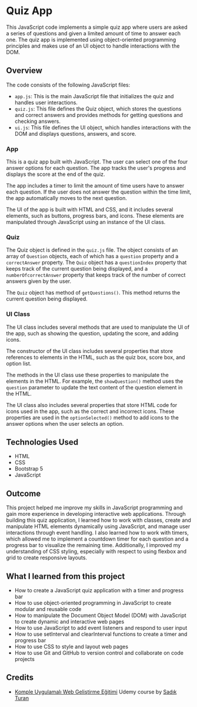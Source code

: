 # Quiz App

This JavaScript code implements a simple quiz app where users are asked a series of questions and given a limited amount of time to answer each one. The quiz app is implemented using object-oriented programming principles and makes use of an UI object to handle interactions with the DOM.

## Overview

The code consists of the following JavaScript files:

- `app.js`: This is the main JavaScript file that initializes the quiz and handles user interactions.
- `quiz.js`: This file defines the Quiz object, which stores the questions and correct answers and provides methods for getting questions and checking answers.
- `ui.js`: This file defines the UI object, which handles interactions with the DOM and displays questions, answers, and score.

### App

This is a quiz app built with JavaScript. The user can select one of the four answer options for each question. The app tracks the user's progress and displays the score at the end of the quiz.

The app includes a timer to limit the amount of time users have to answer each question. If the user does not answer the question within the time limit, the app automatically moves to the next question.

The UI of the app is built with HTML and CSS, and it includes several elements, such as buttons, progress bars, and icons. These elements are manipulated through JavaScript using an instance of the UI class.

### Quiz

The Quiz object is defined in the `quiz.js` file. The object consists of an array of `Question` objects, each of which has a `question` property and a `correctAnswer` property. The `Quiz` object has a `questionIndex` property that keeps track of the current question being displayed, and a `numberOfcorrectAnswer` property that keeps track of the number of correct answers given by the user.

The `Quiz` object has method of `getQuestions()`. This method returns the current question being displayed.

### UI Class

The UI class includes several methods that are used to manipulate the UI of the app, such as showing the question, updating the score, and adding icons.

The constructor of the UI class includes several properties that store references to elements in the HTML, such as the quiz box, score box, and option list.

The methods in the UI class use these properties to manipulate the elements in the HTML. For example, the `showQuestion()` method uses the `question` parameter to update the text content of the question element in the HTML.

The UI class also includes several properties that store HTML code for icons used in the app, such as the correct and incorrect icons. These properties are used in the `optionSelected()` method to add icons to the answer options when the user selects an option.

## Technologies Used

- HTML
- CSS
- Bootstrap 5
- JavaScript

## Outcome

This project helped me improve my skills in JavaScript programming and gain more experience in developing interactive web applications. Through building this quiz application, I learned how to work with classes, create and manipulate HTML elements dynamically using JavaScript, and manage user interactions through event handling. I also learned how to work with timers, which allowed me to implement a countdown timer for each question and a progress bar to visualize the remaining time. Additionally, I improved my understanding of CSS styling, especially with respect to using flexbox and grid to create responsive layouts.

## What I learned from this project

- How to create a JavaScript quiz application with a timer and progress bar
- How to use object-oriented programming in JavaScript to create modular and reusable code
- How to manipulate the Document Object Model (DOM) with JavaScript to create dynamic and interactive web pages
- How to use JavaScript to add event listeners and respond to user input
- How to use setInterval and clearInterval functions to create a timer and progress bar
- How to use CSS to style and layout web pages
- How to use Git and GitHub to version control and collaborate on code projects

## Credits

- [Komple Uygulamalı Web Geliştirme Eğitimi](https://www.udemy.com/course/komple-web-developer-kursu/ 'https://www.udemy.com/course/komple-web-developer-kursu/') Udemy course by [Sadık Turan](https://www.linkedin.com/in/sadikturan/ 'https://www.linkedin.com/in/sadikturan/')
